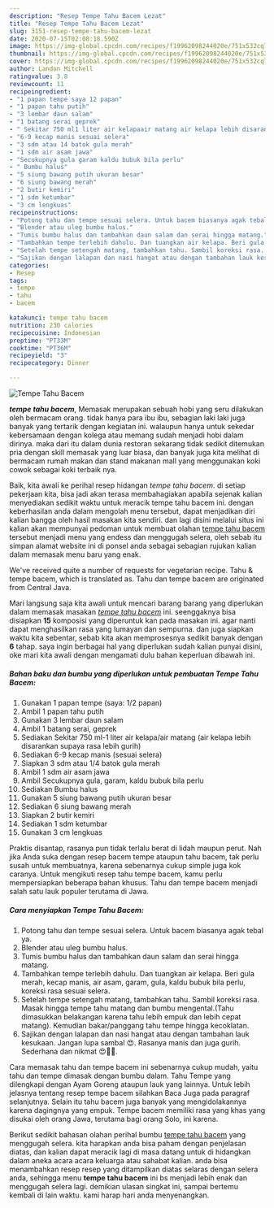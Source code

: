 ```yaml
---
description: "Resep Tempe Tahu Bacem Lezat"
title: "Resep Tempe Tahu Bacem Lezat"
slug: 3151-resep-tempe-tahu-bacem-lezat
date: 2020-07-15T02:08:18.590Z
image: https://img-global.cpcdn.com/recipes/f19962098244020e/751x532cq70/tempe-tahu-bacem-foto-resep-utama.jpg
thumbnail: https://img-global.cpcdn.com/recipes/f19962098244020e/751x532cq70/tempe-tahu-bacem-foto-resep-utama.jpg
cover: https://img-global.cpcdn.com/recipes/f19962098244020e/751x532cq70/tempe-tahu-bacem-foto-resep-utama.jpg
author: Landon Mitchell
ratingvalue: 3.8
reviewcount: 11
recipeingredient:
- "1 papan tempe saya 12 papan"
- "1 papan tahu putih"
- "3 lembar daun salam"
- "1 batang serai geprek"
- " Sekitar 750 ml1 liter air kelapaair matang air kelapa lebih disarankan supaya rasa lebih gurih"
- "6-9 kecap manis sesuai selera"
- "3 sdm atau 14 batok gula merah"
- "1 sdm air asam jawa"
- "Secukupnya gula garam kaldu bubuk bila perlu"
- " Bumbu halus"
- "5 siung bawang putih ukuran besar"
- "6 siung bawang merah"
- "2 butir kemiri"
- "1 sdm ketumbar"
- "3 cm lengkuas"
recipeinstructions:
- "Potong tahu dan tempe sesuai selera. Untuk bacem biasanya agak tebal ya."
- "Blender atau uleg bumbu halus."
- "Tumis bumbu halus dan tambahkan daun salam dan serai hingga matang."
- "Tambahkan tempe terlebih dahulu. Dan tuangkan air kelapa. Beri gula merah, kecap manis, air asam, garam, gula, kaldu bubuk bila perlu, koreksi rasa sesuai selera."
- "Setelah tempe setengah matang, tambahkan tahu. Sambil koreksi rasa. Masak hingga tempe tahu matang dan bumbu mengental.(Tahu dimasukkan belakangan karena tahu lebih empuk dan lebih cepat matang). Kemudian bakar/panggang tahu tempe hingga kecoklatan."
- "Sajikan dengan lalapan dan nasi hangat atau dengan tambahan lauk kesukaan. Jangan lupa sambal 😍. Rasanya manis dan juga gurih. Sederhana dan nikmat 😍👍🏻."
categories:
- Resep
tags:
- tempe
- tahu
- bacem

katakunci: tempe tahu bacem 
nutrition: 230 calories
recipecuisine: Indonesian
preptime: "PT33M"
cooktime: "PT36M"
recipeyield: "3"
recipecategory: Dinner

---
```



![Tempe Tahu Bacem](https://img-global.cpcdn.com/recipes/f19962098244020e/751x532cq70/tempe-tahu-bacem-foto-resep-utama.jpg)

<b><i>tempe tahu bacem</i></b>, Memasak merupakan sebuah hobi yang seru dilakukan oleh bermacam orang. tidak hanya para ibu ibu, sebagian laki laki juga banyak yang tertarik dengan kegiatan ini. walaupun hanya untuk sekedar kebersamaan dengan kolega atau memang sudah menjadi hobi dalam dirinya. maka dari itu dalam dunia restoran sekarang tidak sedikit ditemukan pria dengan skill memasak yang luar biasa, dan banyak juga kita melihat di bermacam rumah makan dan stand makanan mall yang menggunakan koki cowok sebagai koki terbaik nya.

Baik, kita awali ke perihal resep hidangan <i>tempe tahu bacem</i>. di setiap pekerjaan kita, bisa jadi akan terasa membahagiakan apabila sejenak kalian menyediakan sedikit waktu untuk meracik tempe tahu bacem ini. dengan keberhasilan anda dalam mengolah menu tersebut, dapat menjadikan diri kalian bangga oleh hasil masakan kita sendiri. dan lagi disini melalui situs ini kalian akan mempunyai pedoman untuk membuat olahan <u>tempe tahu bacem</u> tersebut menjadi menu yang endess dan menggugah selera, oleh sebab itu simpan alamat website ini di ponsel anda sebagai sebagian rujukan kalian dalam memasak menu baru yang enak.

We&#39;ve received quite a number of requests for vegetarian recipe. Tahu &amp; tempe bacem, which is translated as. Tahu dan tempe bacem are originated from Central Java.


Mari langsung saja kita awali untuk mencari barang barang yang diperlukan dalam memasak masakan <u><i>tempe tahu bacem</i></u> ini. seenggaknya bisa disiapkan <b>15</b> komposisi yang diperuntuk kan pada masakan ini. agar nanti dapat menghasilkan rasa yang lumayan dan sempurna. dan juga siapkan waktu kita sebentar, sebab kita akan memprosesnya sedikit banyak dengan <b>6</b> tahap. saya ingin berbagai hal yang diperlukan sudah kalian punyai disini, oke mari kita awali dengan mengamati dulu bahan keperluan dibawah ini.

<!--inarticleads1-->

##### Bahan baku dan bumbu yang diperlukan untuk pembuatan Tempe Tahu Bacem:

1. Gunakan 1 papan tempe (saya: 1/2 papan)
1. Ambil 1 papan tahu putih
1. Gunakan 3 lembar daun salam
1. Ambil 1 batang serai, geprek
1. Sediakan  Sekitar 750 ml-1 liter air kelapa/air matang (air kelapa lebih disarankan supaya rasa lebih gurih)
1. Sediakan 6-9 kecap manis (sesuai selera)
1. Siapkan 3 sdm atau 1/4 batok gula merah
1. Ambil 1 sdm air asam jawa
1. Ambil Secukupnya gula, garam, kaldu bubuk bila perlu
1. Sediakan  Bumbu halus
1. Gunakan 5 siung bawang putih ukuran besar
1. Sediakan 6 siung bawang merah
1. Siapkan 2 butir kemiri
1. Sediakan 1 sdm ketumbar
1. Gunakan 3 cm lengkuas


Praktis disantap, rasanya pun tidak terlalu berat di lidah maupun perut. Nah jika Anda suka dengan resep bacem tempe ataupun tahu bacem, tak perlu susah untuk membuatnya, karena sebenarnya cukup simple juga kok caranya. Untuk mengikuti resep tahu tempe bacem, kamu perlu mempersiapkan beberapa bahan khusus. Tahu dan tempe bacem menjadi salah satu lauk populer terutama di Jawa. 

<!--inarticleads2-->

##### Cara menyiapkan Tempe Tahu Bacem:

1. Potong tahu dan tempe sesuai selera. Untuk bacem biasanya agak tebal ya.
1. Blender atau uleg bumbu halus.
1. Tumis bumbu halus dan tambahkan daun salam dan serai hingga matang.
1. Tambahkan tempe terlebih dahulu. Dan tuangkan air kelapa. Beri gula merah, kecap manis, air asam, garam, gula, kaldu bubuk bila perlu, koreksi rasa sesuai selera.
1. Setelah tempe setengah matang, tambahkan tahu. Sambil koreksi rasa. Masak hingga tempe tahu matang dan bumbu mengental.(Tahu dimasukkan belakangan karena tahu lebih empuk dan lebih cepat matang). Kemudian bakar/panggang tahu tempe hingga kecoklatan.
1. Sajikan dengan lalapan dan nasi hangat atau dengan tambahan lauk kesukaan. Jangan lupa sambal 😍. Rasanya manis dan juga gurih. Sederhana dan nikmat 😍👍🏻.


Cara memasak tahu dan tempe bacem ini sebenarnya cukup mudah, yaitu tahu dan tempe dimasak dengan bumbu dalam. Tahu Tempe yang dilengkapi dengan Ayam Goreng ataupun lauk yang lainnya. Untuk lebih jelasnya tentang resep tempe bacem silahkan Baca Juga pada paragraf selanjutnya. Selain itu tahu bacem juga banyak yang mengidolakannya karena dagingnya yang empuk. Tempe bacem memiliki rasa yang khas yang disukai oleh orang Jawa, terutama bagi orang Solo, ini karena. 

Berikut sedikit bahasan olahan perihal bumbu <u>tempe tahu bacem</u> yang menggugah selera. kita harapkan anda bisa paham dengan penjelasan diatas, dan kalian dapat meracik lagi di masa datang untuk di hidangkan dalam aneka acara acara keluarga atau sahabat kalian. anda bisa menambahkan resep resep yang ditampilkan diatas selaras dengan selera anda, sehingga menu <b>tempe tahu bacem</b> ini bs menjadi lebih enak dan menggugah selera lagi. demikian ulasan singkat ini, sampai bertemu kembali di lain waktu. kami harap hari anda menyenangkan.
